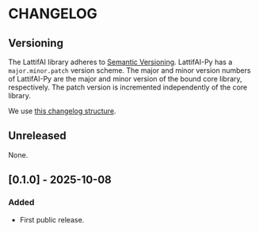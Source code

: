 # CHANGELOG

## Versioning

The LattifAI library adheres to [Semantic Versioning](http://semver.org/).
LattifAI-Py has a `major.minor.patch` version scheme. The major and minor version
numbers of LattifAI-Py are the major and minor version of the bound core library,
respectively. The patch version is incremented independently of the core
library.

We use [this changelog structure](http://keepachangelog.com/).

## Unreleased

None.

## [0.1.0] - 2025-10-08

### Added
- First public release.

